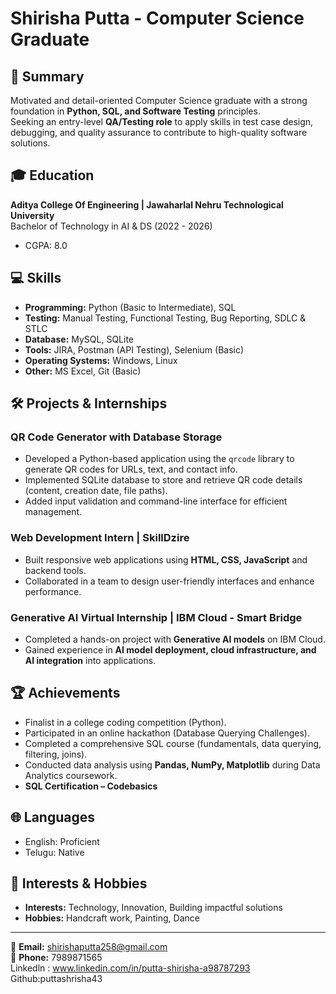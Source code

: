 # Shirisha Putta - Computer Science Graduate

## 📌 Summary
Motivated and detail-oriented Computer Science graduate with a strong foundation in **Python, SQL, and Software Testing** principles.  
Seeking an entry-level **QA/Testing role** to apply skills in test case design, debugging, and quality assurance to contribute to high-quality software solutions.

## 🎓 Education
**Aditya College Of Engineering | Jawaharlal Nehru Technological University**  
Bachelor of Technology in AI & DS (2022 - 2026)  
- CGPA: 8.0  

## 💻 Skills
- **Programming:** Python (Basic to Intermediate), SQL  
- **Testing:** Manual Testing, Functional Testing, Bug Reporting, SDLC & STLC  
- **Database:** MySQL, SQLite  
- **Tools:** JIRA, Postman (API Testing), Selenium (Basic)  
- **Operating Systems:** Windows, Linux  
- **Other:** MS Excel, Git (Basic)  

## 🛠 Projects & Internships

### QR Code Generator with Database Storage
- Developed a Python-based application using the `qrcode` library to generate QR codes for URLs, text, and contact info.  
- Implemented SQLite database to store and retrieve QR code details (content, creation date, file paths).  
- Added input validation and command-line interface for efficient management.  

### Web Development Intern | SkillDzire
- Built responsive web applications using **HTML, CSS, JavaScript** and backend tools.  
- Collaborated in a team to design user-friendly interfaces and enhance performance.  

### Generative AI Virtual Internship | IBM Cloud - Smart Bridge
- Completed a hands-on project with **Generative AI models** on IBM Cloud.  
- Gained experience in **AI model deployment, cloud infrastructure, and AI integration** into applications.  

## 🏆 Achievements
- Finalist in a college coding competition (Python).  
- Participated in an online hackathon (Database Querying Challenges).  
- Completed a comprehensive SQL course (fundamentals, data querying, filtering, joins).  
- Conducted data analysis using **Pandas, NumPy, Matplotlib** during Data Analytics coursework.  
- **SQL Certification – Codebasics**  

## 🌐 Languages
- English: Proficient  
- Telugu: Native  

## 🎨 Interests & Hobbies
- **Interests:** Technology, Innovation, Building impactful solutions  
- **Hobbies:** Handcraft work, Painting, Dance  

---
📧 **Email:** shirishaputta258@gmail.com  
📱 **Phone:** 7989871565  
Linkedln : www.linkedin.com/in/putta-shirisha-a98787293
Github:puttashrisha43
